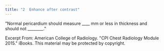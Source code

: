 ```yaml
---
title: "2  Enhance after contrast"
---
```

&quot;Normal pericardium should measure ____ mm or less in thickness and should not ________.&quot;

Excerpt From: American College of Radiology. &quot;CPI Chest Radiology Module 2015.&quot; iBooks. 
This material may be protected by copyright.

